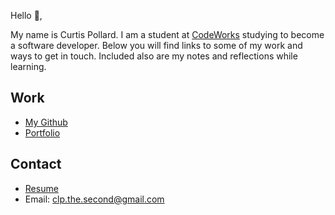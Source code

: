 Hello 👋, 

My name is Curtis Pollard. I am a student at [CodeWorks](https://boisecodeworks.com) studying to become a software developer. Below you will find links to some of my work and ways to get in touch. Included also are my notes and reflections while learning. 

## Work

  + [My Github](https://github.com/Curtis-Pollard-II)
  + [Portfolio](https://Curtis-Pollard-II.github.io/)

## Contact

  + [Resume](https://Curtis-Pollard-II.github.io/resume)
  + Email: clp.the.second@gmail.com
  
